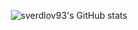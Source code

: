 
<div align="center">
  
![sverdlov93's GitHub stats](https://github-readme-stats.vercel.app/api?username=sverdlov93&hide=stars&count_private=true&show_icons=true&include_all_commits=true&theme=dark)
  
</div>
